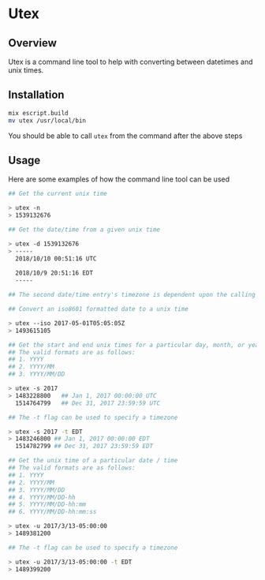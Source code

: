 # Utex

## Overview

Utex is a command line tool to help with converting between datetimes and unix times.

## Installation
```bash
mix escript.build
mv utex /usr/local/bin
```

You should be able to call `utex` from the command after the above steps

## Usage

Here are some examples of how the command line tool can be used

```bash
## Get the current unix time

> utex -n
> 1539132676
```

```bash
## Get the date/time from a given unix time

> utex -d 1539132676
> -----
  2018/10/10 00:51:16 UTC
  
  2018/10/9 20:51:16 EDT
  -----

## The second date/time entry's timezone is dependent upon the calling machine's timezone
```

```bash
## Convert an iso8601 formatted date to a unix time

> utex --iso 2017-05-01T05:05:05Z 
> 1493615105
```

```bash
## Get the start and end unix times for a particular day, month, or year
## The valid formats are as follows:
## 1. YYYY
## 2. YYYY/MM
## 3. YYYY/MM/DD

> utex -s 2017
> 1483228800   ## Jan 1, 2017 00:00:00 UTC
  1514764799   ## Dec 31, 2017 23:59:59 UTC

## The -t flag can be used to specify a timezone

> utex -s 2017 -t EDT
> 1483246800 ## Jan 1, 2017 00:00:00 EDT
  1514782799 ## Dec 31, 2017 23:59:59 EDT
```

```bash
## Get the unix time of a particular date / time
## The valid formats are as follows:
## 1. YYYY
## 2. YYYY/MM
## 3. YYYY/MM/DD
## 4. YYYY/MM/DD-hh
## 5. YYYY/MM/DD-hh:mm
## 6. YYYY/MM/DD-hh:mm:ss

> utex -u 2017/3/13-05:00:00
> 1489381200

## The -t flag can be used to specify a timezone

> utex -u 2017/3/13-05:00:00 -t EDT
> 1489399200
```